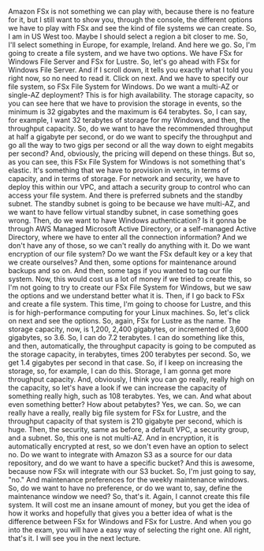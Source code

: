 
<v Narrator>Amazon FSx is not something we can play with,</v>
because there is no feature for it,
but I still want to show you, through the console,
the different options we have to play with FSx
and see the kind of file systems we can create.
So, I am in US West too.
Maybe I should select a region a bit closer to me.
So, I'll select something in Europe, for example, Ireland.
And here we go.
So, I'm going to create a file system,
and we have two options.
We have FSx for Windows File Server
and FSx for Lustre.
So, let's go ahead with FSx for Windows File Server.
And if I scroll down,
it tells you exactly what I told you right now,
so no need to read it.
Click on next.
And we have to specify our file system,
so FSx File System for Windows.
Do we want a multi-AZ or single-AZ deployment?
This is for high availability.
The storage capacity, so you can see here
that we have to provision the storage in events,
so the minimum is 32 gigabytes
and the maximum is 64 terabytes.
So, I can say, for example, I want 32 terabytes
of storage for my Windows,
and then, the throughput capacity.
So, do we want to have the recommended throughput
at half a gigabyte per second,
or do we want to specify the throughput
and go all the way to two gigs per second
or all the way down to eight megabits per second?
And, obviously, the pricing will depend on these things.
But so, as you can see, this FSx File System for Windows
is not something that's elastic.
It's something that we have to provision in vents,
in terms of capacity, and in terms of storage.
For network and security,
we have to deploy this within our VPC,
and attach a security group to control
who can access your file system.
And there is preferred subnets and the standby subnet.
The standby subnet is going to be
because we have multi-AZ,
and we want to have fellow virtual standby subnet,
in case something goes wrong.
Then, do we want to have Windows authentication?
Is it gonna be through
AWS Managed Microsoft Active Directory,
or a self-managed Active Directory,
where we have to enter all the connection information?
And we don't have any of those,
so we can't really do anything with it.
Do we want encryption of our file system?
Do we want the FSx default key
or a key that we create ourselves?
And then, some options for maintenance
around backups and so on.
And then, some tags if you wanted to tag our file system.
Now, this would cost us a lot of money
if we tried to create this,
so I'm not going to try to create
our FSx File System for Windows,
but we saw the options and we understand better what it is.
Then, if I go back to FSx and create a file system.
This time, I'm going to choose for Lustre,
and this is for high-performance computing
for your Linux machines.
So, let's click on next
and see the options.
So, again, FSx for Lustre as the name.
The storage capacity, now, is 1,200, 2,400 gigabytes,
or incremented of 3,600 gigabytes, so 3.6.
So, I can do 7.2 terabytes.
I can do something like this,
and then, automatically, the throughput capacity
is going to be computed as the storage capacity,
in terabytes, times 200 terabytes per second.
So, we get 1.4 gigabytes per second in that case.
So, if I keep on increasing the storage,
so, for example, I can do this.
Storage, I am gonna get more throughput capacity.
And, obviously, I think you can go really, really high
on the capacity, so let's have a look
if we can increase the capacity of something really high,
such as 108 terabytes.
Yes, we can.
And what about even something better?
How about petabytes?
Yes, we can.
So, we can really have a really, really big file system
for FSx for Lustre, and the throughput capacity
of that system is 210 gigabyte per second,
which is huge.
Then, the security, same as before,
a default VPC, a security group, and a subnet.
So, this one is not multi-AZ.
And in encryption, it is automatically encrypted at rest,
so we don't even have an option to select no.
Do we want to integrate with Amazon S3
as a source for our data repository,
and do we want to have a specific bucket?
And this is awesome,
because now FSx will integrate with our S3 bucket.
So, I'm just going to say, "no."
And maintenance preferences
for the weekly maintenance windows.
So, do we want to have no preference,
or do we want to, say,
define the maintenance window we need?
So, that's it.
Again, I cannot create
this file system.
It will cost me an insane amount of money,
but you get the idea of how it works
and hopefully that gives you a better idea
of what is the difference between FSx for Windows
and FSx for Lustre.
And when you go into the exam, you will have a easy way
of selecting the right one.
All right, that's it.
I will see you in the next lecture.